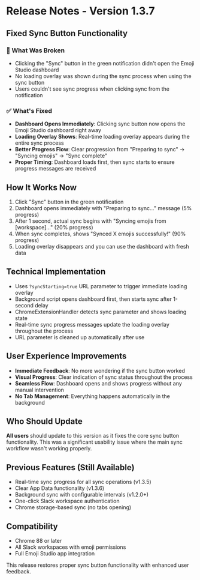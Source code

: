 # Release Notes - Version 1.3.7

## Fixed Sync Button Functionality

### 🐛 What Was Broken
- Clicking the "Sync" button in the green notification didn't open the Emoji Studio dashboard
- No loading overlay was shown during the sync process when using the sync button
- Users couldn't see sync progress when clicking sync from the notification

### ✅ What's Fixed
- **Dashboard Opens Immediately**: Clicking sync button now opens the Emoji Studio dashboard right away
- **Loading Overlay Shows**: Real-time loading overlay appears during the entire sync process
- **Better Progress Flow**: Clear progression from "Preparing to sync" → "Syncing emojis" → "Sync complete"
- **Proper Timing**: Dashboard loads first, then sync starts to ensure progress messages are received

## How It Works Now
1. Click "Sync" button in the green notification
2. Dashboard opens immediately with "Preparing to sync..." message (5% progress)  
3. After 1 second, actual sync begins with "Syncing emojis from [workspace]..." (20% progress)
4. When sync completes, shows "Synced X emojis successfully!" (90% progress)
5. Loading overlay disappears and you can use the dashboard with fresh data

## Technical Implementation
- Uses `?syncStarting=true` URL parameter to trigger immediate loading overlay
- Background script opens dashboard first, then starts sync after 1-second delay
- ChromeExtensionHandler detects sync parameter and shows loading state
- Real-time sync progress messages update the loading overlay throughout the process
- URL parameter is cleaned up automatically after use

## User Experience Improvements
- **Immediate Feedback**: No more wondering if the sync button worked
- **Visual Progress**: Clear indication of sync status throughout the process  
- **Seamless Flow**: Dashboard opens and shows progress without any manual intervention
- **No Tab Management**: Everything happens automatically in the background

## Who Should Update
**All users** should update to this version as it fixes the core sync button functionality. This was a significant usability issue where the main sync workflow wasn't working properly.

## Previous Features (Still Available)
- Real-time sync progress for all sync operations (v1.3.5)  
- Clear App Data functionality (v1.3.6)
- Background sync with configurable intervals (v1.2.0+)
- One-click Slack workspace authentication
- Chrome storage-based sync (no tabs opening)

## Compatibility
- Chrome 88 or later
- All Slack workspaces with emoji permissions
- Full Emoji Studio app integration

This release restores proper sync button functionality with enhanced user feedback.